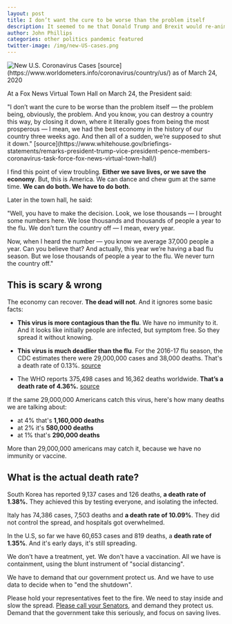 ```yaml
---
layout: post
title: I don’t want the cure to be worse than the problem itself 
description: It seemed to me that Donald Trump and Brexit would re-animate punk rock. 
author: John Phillips
categories: other politics pandemic featured
twitter-image: /img/new-US-cases.png
---
```


<div markdown="1">
<img src="{{page.twitter-image}}" class="full-width" alt="New U.S. Coronavirus Cases">
[source](https://www.worldometers.info/coronavirus/country/us/) as of March 24, 2020
</div>
	
At a Fox News Virtual Town Hall on March 24, the President said:

<div class="lite" markdown="1">
"I don’t want the cure to be worse than the problem itself — the problem being, obviously, the problem.  And you know, you can destroy a country this way, by closing it down, where it literally goes from being the most prosperous — I mean, we had the best economy in the history of our country three weeks ago.  And then all of a sudden, we’re supposed to shut it down." [source](https://www.whitehouse.gov/briefings-statements/remarks-president-trump-vice-president-pence-members-coronavirus-task-force-fox-news-virtual-town-hall/)
</div>

<!--more--> 
<a name="jump"></a>

I find this point of view troubling. **Either we save lives, or we save the economy**. But, this is America. We can dance and chew gum at the same time. **We can do both. We have to do both**. 

Later in the town hall, he said:

<div class="lite" markdown="1">

"Well, you have to make the decision.  Look, we lose thousands — I brought some numbers here.  We lose thousands and thousands of people a year to the flu.  We don’t turn the country off — I mean, every year.

Now, when I heard the number — you know we average 37,000 people a year.  Can you believe that?  And actually, this year we’re having a bad flu season.  But we lose thousands of people a year to the flu. We never turn the country off."

</div>

## This is scary & wrong

The economy can recover. **The dead will not**. And it ignores some basic facts:

- **This virus is more contagious than the flu**. We have no immunity to it. And it looks like initially people are infected, but symptom free. So they spread it without knowing.

- **This virus is much deadlier than the flu**. For the 2016-17 flu season, the CDC estimates there were 29,000,000 cases and 38,000 deaths. That's a death rate of 0.13%. [source](https://www.cdc.gov/flu/about/burden/index.html)

- The WHO reports 375,498 cases and 16,362 deaths worldwide. **That’s a death rate of 4.36%.** [source](https://experience.arcgis.com/experience/685d0ace521648f8a5beeeee1b9125cd )

If the same 29,000,000 Americans catch this virus, here's how many deaths we are talking about:

- at 4% that's **1,160,000 deaths**
- at 2% it's **580,000 deaths**
- at 1% that's **290,000 deaths**

More than 29,000,000 americans may catch it, because we have no immunity or vaccine.

## What is the actual death rate?

South Korea has reported 9,137 cases and 126 deaths, **a death rate of 1.38%.** They achieved this by testing everyone, and isolating the infected. 

Italy has 74,386 cases, 7,503 deaths and **a death rate of 10.09%**. They did not control the spread, and hospitals got overwhelmed.

In the U.S, so far we have 60,653 cases and 819 deaths, a **death rate of 1.35%**. And it's early days, it's still spreading. 

We don't have a treatment, yet. We don't have a vaccination. All we have is containment, using the blunt instrument of "social distancing".

We have to demand that our government protect us. And we have to use data to decide when to "end the shutdown". 

Please hold your representatives feet to the fire. We need to stay inside and slow the spread. [Please call your Senators](https://www.senate.gov/general/contact_information/senators_cfm.cfm?State=CO), and demand they protect us. Demand that the government take this seriously, and focus on saving lives.


